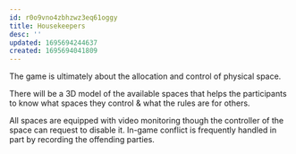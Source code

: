 ```yaml
---
id: r0o9vno4zbhzwz3eq61oggy
title: Housekeepers
desc: ''
updated: 1695694244637
created: 1695694041809
---
```

The game is ultimately about the allocation and control of physical space.

There will be a 3D model of the available spaces that helps the participants to know what spaces they control & what the rules are for others.

All spaces are equipped with video monitoring though the controller of the space can request to disable it. In-game conflict is frequently handled in part by recording the offending parties.
